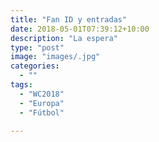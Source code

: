 ```yaml
---
title: "Fan ID y entradas"
date: 2018-05-01T07:39:12+10:00
description: "La espera"
type: "post"
image: "images/.jpg"
categories: 
  - ""
tags:
  - "WC2018"
  - "Europa"
  - "Fútbol"

---
```



